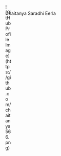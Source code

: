<div class="user" id="chaitanya">
    <div class="img" style="height:20px; width:20px; border: radius 50%; ;">
        ![GitHub Profile Image](https://github.com/chaitanya566.png)
    </div>
    Chaitanya Saradhi Eerla
</div>

